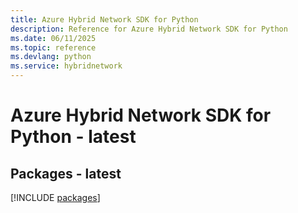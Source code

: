 ```yaml
---
title: Azure Hybrid Network SDK for Python
description: Reference for Azure Hybrid Network SDK for Python
ms.date: 06/11/2025
ms.topic: reference
ms.devlang: python
ms.service: hybridnetwork
---
```

# Azure Hybrid Network SDK for Python - latest
## Packages - latest
[!INCLUDE [packages](hybrid-network-index.md)]